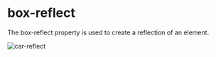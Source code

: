 # box-reflect
The box-reflect property is used to create a reflection of an element.

![car-reflect](https://github.com/thedevsafaf/box-reflect/assets/85129653/4b675fb2-de0f-4ef6-9ea1-4d7fd8667c48)
